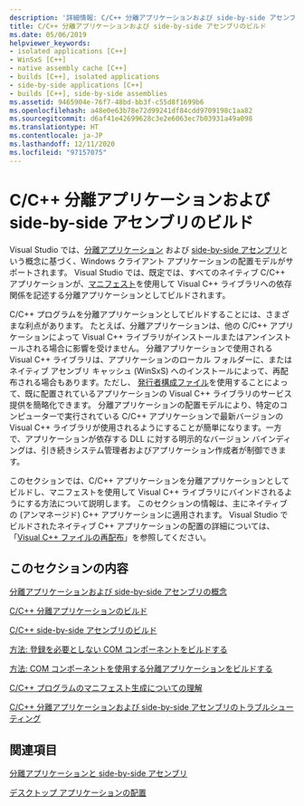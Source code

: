 ```yaml
---
description: '詳細情報: C/C++ 分離アプリケーションおよび side-by-side アセンブリのビルド'
title: C/C++ 分離アプリケーションおよび side-by-side アセンブリのビルド
ms.date: 05/06/2019
helpviewer_keywords:
- isolated applications [C++]
- WinSxS [C++]
- native assembly cache [C++]
- builds [C++], isolated applications
- side-by-side applications [C++]
- builds [C++], side-by-side assemblies
ms.assetid: 9465904e-76f7-48bd-bb3f-c55d8f1699b6
ms.openlocfilehash: a48e0e63b78e72d99241df84cdd9709198c1aa82
ms.sourcegitcommit: d6af41e42699628c3e2e6063ec7b03931a49a098
ms.translationtype: HT
ms.contentlocale: ja-JP
ms.lasthandoff: 12/11/2020
ms.locfileid: "97157075"
---
```

# <a name="building-cc-isolated-applications-and-side-by-side-assemblies"></a>C/C++ 分離アプリケーションおよび side-by-side アセンブリのビルド

Visual Studio では、[分離アプリケーション](/windows/win32/SbsCs/isolated-applications) および [side-by-side アセンブリ](/windows/win32/SbsCs/about-side-by-side-assemblies-)という概念に基づく、Windows クライアント アプリケーションの配置モデルがサポートされます。 Visual Studio では、既定では、すべてのネイティブ C/C++ アプリケーションが、[マニフェスト](/windows/win32/sbscs/manifests)を使用して Visual C++ ライブラリへの依存関係を記述する分離アプリケーションとしてビルドされます。

C/C++ プログラムを分離アプリケーションとしてビルドすることには、さまざまな利点があります。 たとえば、分離アプリケーションは、他の C/C++ アプリケーションによって Visual C++ ライブラリがインストールまたはアンインストールされる場合に影響を受けません。 分離アプリケーションで使用される Visual C++ ライブラリは、アプリケーションのローカル フォルダーに、またはネイティブ アセンブリ キャッシュ (WinSxS) へのインストールによって、再配布される場合もあります。ただし、 [発行者構成ファイル](/windows/win32/SbsCs/publisher-configuration)を使用することによって、既に配置されているアプリケーションの Visual C++ ライブラリのサービス提供を簡略化できます。 分離アプリケーションの配置モデルにより、特定のコンピューターで実行されている C/C++ アプリケーションで最新バージョンの Visual C++ ライブラリが使用されるようにすることが簡単になります。一方で、アプリケーションが依存する DLL に対する明示的なバージョン バインディングは、引き続きシステム管理者およびアプリケーション作成者が制御できます。

このセクションでは、C/C++ アプリケーションを分離アプリケーションとしてビルドし、マニフェストを使用して Visual C++ ライブラリにバインドされるようにする方法について説明します。 このセクションの情報は、主にネイティブの (アンマネージド) C++ アプリケーションに適用されます。 Visual Studio でビルドされたネイティブ C++ アプリケーションの配置の詳細については、「[Visual C++ ファイルの再配布](../windows/redistributing-visual-cpp-files.md)」を参照してください。

## <a name="in-this-section"></a>このセクションの内容

[分離アプリケーションおよび side-by-side アセンブリの概念](concepts-of-isolated-applications-and-side-by-side-assemblies.md)

[C/C++ 分離アプリケーションのビルド](building-c-cpp-isolated-applications.md)

[C/C++ side-by-side アセンブリのビルド](building-c-cpp-side-by-side-assemblies.md)

[方法: 登録を必要としない COM コンポーネントをビルドする](how-to-build-registration-free-com-components.md)

[方法: COM コンポーネントを使用する分離アプリケーションをビルドする](how-to-build-isolated-applications-to-consume-com-components.md)

[C/C++ プログラムのマニフェスト生成についての理解](understanding-manifest-generation-for-c-cpp-programs.md)

[C/C++ 分離アプリケーションおよび side-by-side アセンブリのトラブルシューティング](troubleshooting-c-cpp-isolated-applications-and-side-by-side-assemblies.md)

## <a name="related-sections"></a>関連項目

[分離アプリケーションと side-by-side アセンブリ](/windows/win32/SbsCs/isolated-applications-and-side-by-side-assemblies-portal)

[デスクトップ アプリケーションの配置](../windows/deploying-native-desktop-applications-visual-cpp.md)
